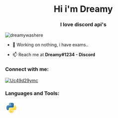 <h1 align="center">Hi i'm Dreamy</h1>
<h3 align="center">I love discord api's</h3>

<p align="left"> <img src="https://komarev.com/ghpvc/?username=dreamywashere&label=Profile%20views&color=0e75b6&style=flat" alt="dreamywashere" /> </p>

- 🔭 Working on nothing, i have exams..

- 📫 Reach me at **Dreamy#1234 - Discord**

<h3 align="left">Connect with me:</h3>
<p align="left">
<a href="https://discord.gg/Uc49d29ymc" target="blank"><img align="center" src="https://raw.githubusercontent.com/rahuldkjain/github-profile-readme-generator/master/src/images/icons/Social/discord.svg" alt="Uc49d29ymc" height="30" width="40" /></a>
</p>

<h3 align="left">Languages and Tools:</h3>
<p align="left"> <a href="https://www.python.org" target="_blank"> <img src="https://raw.githubusercontent.com/devicons/devicon/master/icons/python/python-original.svg" alt="python" width="40" height="40"/> </a> </p>
